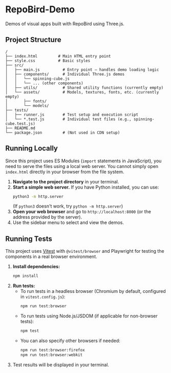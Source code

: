 # RepoBird-Demo

Demos of visual apps built with RepoBird using Three.js.

## Project Structure

```
/
├── index.html         # Main HTML entry point
├── style.css          # Basic styles
├── src/
│   ├── main.js          # Entry point – handles demo loading logic
│   ├── components/      # Individual Three.js demos
│   │   └── spinning-cube.js
│   │   └── ... (other components)
│   ├── utils/           # Shared utility functions (currently empty)
│   └── assets/          # Models, textures, fonts, etc. (currently empty)
│       ├── fonts/
│       └── models/
├── tests/
│   ├── runner.js        # Test setup and execution script
│   └── *.test.js        # Individual test files (e.g., spinning-cube.test.js)
├── README.md
└── package.json         # (Not used in CDN setup)
```

## Running Locally

Since this project uses ES Modules (`import` statements in JavaScript), you need to serve the files using a local web server. You cannot simply open `index.html` directly in your browser from the file system.

1.  **Navigate to the project directory** in your terminal.
2.  **Start a simple web server.** If you have Python installed, you can use:
    ```bash
    python3 -m http.server
    ```
    (If `python3` doesn't work, try `python -m http.server`)
3.  **Open your web browser** and go to `http://localhost:8000` (or the address provided by the server).
4.  Use the sidebar menu to select and view the demos.

## Running Tests

This project uses [Vitest](https://vitest.dev/) with `@vitest/browser` and Playwright for testing the components in a real browser environment.

1.  **Install dependencies:**
    ```bash
    npm install
    ```
2.  **Run tests:**
    *   To run tests in a headless browser (Chromium by default, configured in `vitest.config.js`):
        ```bash
        npm run test:browser
        ```
    *   To run tests using Node.js/JSDOM (if applicable for non-browser tests):
        ```bash
        npm test
        ```
    *   You can also specify other browsers if needed:
        ```bash
        npm run test:browser:firefox
        npm run test:browser:webkit
        ```
3.  Test results will be displayed in your terminal.
